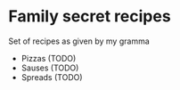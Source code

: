 # Family secret recipes

Set of recipes as given by my gramma

- Pizzas (TODO)
- Sauses (TODO)
- Spreads (TODO)
